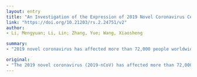 ```yaml
---
layout: entry
title: "An Investigation of the Expression of 2019 Novel Coronavirus Cell Receptor Gene ACE2 in a Wide Variety of Human Tissues"
link: "https://doi.org/10.21203/rs.2.24751/v2"
author:
- Li, Mengyuan; Li, Lin; Zhang, Yue; Wang, Xiaosheng

summary:
- "2019 novel coronavirus has affected more than 72,000 people worldwide. ACE2 is the key to understanding the mechanism of 2019-nCoV infection. We compared expression levels across 31 human normal tissues. Results were the highest in small intestine, testis, kidney, heart, thyroid, and adipose tissue, and lowest in blood, spleen, bone marrow, brain, blood vessel, and muscle."

original:
- "The 2019 novel coronavirus (2019-nCoV) has affected more than 72,000 people worldwide and caused more than 1,800 deaths so far. 2019-nCoV uses the angiotensinconverting enzyme 2 (ACE2) as the cell receptor to invade the human host and primarily causes pneumonia. Thus, ACE2 is the key to understanding the mechanism of 2019-nCoV infection. Methods: We compared ACE2 expression levels across 31 human normal tissues, between males and females, and between younger (ages <= 49 years) and older (ages > 49 years) persons in these tissues. We also investigated the correlations between ACE2 expression and immune signatures in various tissues. Results: ACE2 expression levels were the highest in small intestine, testis, kidney, heart, thyroid, and adipose tissue, and were the lowest in blood, spleen, bone marrow, brain, blood vessel, and muscle. In lungs, colon, liver, bladder, and adrenal gland, ACE2 showed the medium expression levels. ACE2 was not differentially expressed between males and females and between younger and older persons in any tissue. In skin, digestive system, brain, and blood vessel, ACE2 expression levels were positively associated with immune signatures in both males and females. In thyroid and lungs, ACE2 expression levels were positively and negatively associated with immune signatures in males and females, respectively. Conclusions: Our data provide potential cues for the 2019-nCoV epidemic may infect other tissues outside lungs, affect males and females and young and old persons equally, and old age and male are associated with higher mortality risk for 2019-nCoV infection."
---
```


